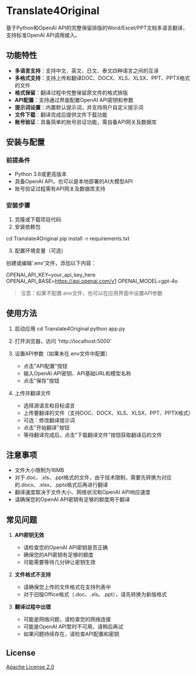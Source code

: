 # Translate4Original
基于Python和OpenAI API的完整保留排版的Word/Excel/PPT文档多语言翻译，支持标准OpenAI API调用接入。

## 功能特性
- **多语言支持**：支持中文、英文、日文、泰文四种语言之间的互译
- **多格式支持**：支持上传和翻译DOC、DOCX、XLS、XLSX、PPT、PPTX格式的文件
- **格式保留**：翻译过程中完整保留原文件的格式排版
- **API配置**：支持通过界面配置OpenAI API密钥和参数
- **提示词设置**：内置默认提示词，并支持用户自定义提示词
- **文件下载**：翻译完成后提供文件下载功能
- **账号验证**：具备简单的账号验证功能，需自备API网关及数据库

## 安装与配置

### 前提条件

- Python 3.8或更高版本
- 具备OpenAI API，也可以是本地部署的AI大模型API
- 账号验证过程需有API网关及数据库支持

### 安装步骤

1. 克隆或下载项目代码
2. 安装依赖包

cd Translate4Original
pip install -r requirements.txt

3. 配置环境变量（可选）

创建或编辑'.env'文件，添加以下内容：

OPENAI_API_KEY=your_api_key_here
OPENAI_API_BASE=https://api.openai.com/v1
OPENAI_MODEL=gpt-4o

> 注意：如果不配置.env文件，也可以在应用界面中设置API参数

## 使用方法
1. 启动应用
cd Translate4Original
python app.py

2. 打开浏览器，访问 'http://localhost:5000'

3. 设置API参数（如果未在.env文件中配置）
   - 点击"API配置"按钮
   - 输入OpenAI API密钥、API基础URL和模型名称
   - 点击"保存"按钮

4. 上传并翻译文件
   - 选择源语言和目标语言
   - 上传要翻译的文件（支持DOC、DOCX、XLS、XLSX、PPT、PPTX格式）
   - 可选：修改翻译提示词
   - 点击"开始翻译"按钮
   - 等待翻译完成后，点击"下载翻译文件"按钮获取翻译后的文件

## 注意事项

- 文件大小限制为16MB
- 对于.doc、.xls、.ppt格式的文件，由于技术限制，需要先转换为对应的.docx、.xlsx、.pptx格式后再进行翻译
- 翻译速度取决于文件大小、网络状况和OpenAI API响应速度
- 请确保您的OpenAI API密钥有足够的额度用于翻译

## 常见问题

1. **API密钥无效**
   - 请检查您的OpenAI API密钥是否正确
   - 确保您的API密钥有足够的额度
   - 可能需要等待几分钟让密钥生效

2. **文件格式不支持**
   - 请确保您上传的文件格式在支持列表中
   - 对于旧版Office格式（.doc、.xls、.ppt），请先转换为新版格式

3. **翻译过程中出错**
   - 可能是网络问题，请检查您的网络连接
   - 可能是OpenAI API暂时不可用，请稍后再试
   - 如果问题持续存在，请检查API配置和密钥
  
## License
[Apache License 2.0](LICENSE)
